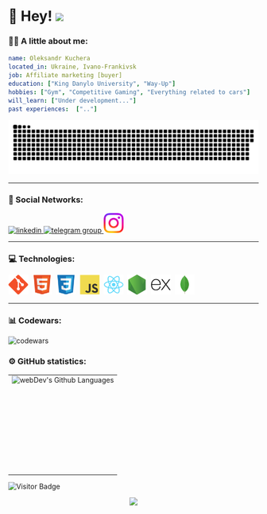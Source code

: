 
# 👋 Hey! <img src="https://media.giphy.com/media/WUlplcMpOCEmTGBtBW/giphy.gif" width="40px">



### :man_technologist: A little about me:

```yaml
name: Oleksandr Kuchera 
located_in: Ukraine, Ivano-Frankivsk
job: Affiliate marketing [buyer]
education: ["King Danylo University", "Way-Up"]
hobbies: ["Gym", "Competitive Gaming", "Everything related to cars"]
will_learn: ["Under development..."]
past experiences:  [".."]
```

<p align="center">
 <img width="600" src="assets/github-snake.svg" alt="snake"/>
</p>


---

### 🤝 Social Networks:

  <div id="badges">
    <a href="" target="_blank">
      <img src="https://cdn-icons-png.flaticon.com/512/2504/2504799.png" width="40" height="40" alt="linkedin" />
    </a>
    <a href="https://t.me/Gumott" target="_blank">
      <img src="https://cdn-icons-png.flaticon.com/512/2111/2111646.png" width="40" height="40" alt="telegram group" />
    </a>
    <a href="https://www.instagram.com/the.esssentials/" target="_blank">
      <img src="assets/img/instagram.svg" width="40" height="40" alt="telegram group" />
    </a>

  </div>

---

### 💻 Technologies:

<div>
  <img src="https://github.com/devicons/devicon/blob/master/icons/git/git-original.svg" title="git" alt="git" width="40" height="40"/>&nbsp
  <img src="https://github.com/devicons/devicon/blob/master/icons/html5/html5-original.svg" title="html5" alt="html5" width="40" height="40"/>&nbsp
  <img src="https://github.com/devicons/devicon/blob/master/icons/css3/css3-original.svg" title="css" alt="css" width="40" height="40"/>&nbsp
  <img src="https://github.com/devicons/devicon/blob/master/icons/javascript/javascript-original.svg" title="javascript" alt="javascript" width="40" height="40"/>&nbsp
  <img src="https://github.com/devicons/devicon/blob/master/icons/react/react-original.svg" title="reactjs" alt="reactjs" width="40" height="40"/>&nbsp
  <img src="https://github.com/devicons/devicon/blob/master/icons/nodejs/nodejs-original.svg" title="nodejs" alt="nodejs" width="40" height="40"/>&nbsp
  <img src="https://github.com/devicons/devicon/blob/master/icons/express/express-original.svg" title="express" alt="express" width="40" height="40"/>&nbsp
  <img src="https://github.com/devicons/devicon/blob/master/icons/mongodb/mongodb-original.svg" title="mongodb" alt="mongodb" width="40" height="40"/>&nbsp

</div>

---


### 📊 Codewars:

![codewars](https://www.codewars.com/users/OleksandrKuchera/badges/large)


### ⚙️ GitHub statistics:

<table>
  <tr>
    <td>
      <img height="195px" align="right" alt="webDev's Github Languages" src="https://github-readme-stats-sigma-five.vercel.app/api/top-langs/?username=gumottt&layout=compact&theme=vision-friendly-dark" />
    </td>
  </tr>
</table>

![Visitor Badge](https://visitor-badge.laobi.icu/badge?page_id=OleksandrKuchera.visitor-badge)

<p align="center">
  <img src="https://capsule-render.vercel.app/api?type=waving&color=gradient&height=60&section=footer"/>
</p>
